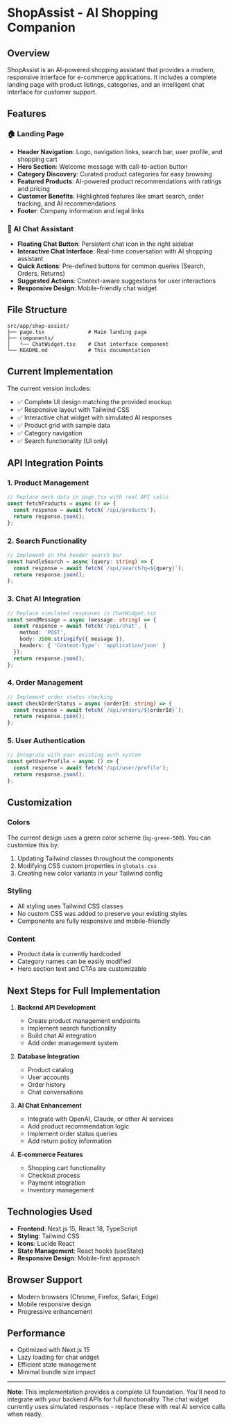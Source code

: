 # ShopAssist - AI Shopping Companion

## Overview
ShopAssist is an AI-powered shopping assistant that provides a modern, responsive interface for e-commerce applications. It includes a complete landing page with product listings, categories, and an intelligent chat interface for customer support.

## Features

### 🏠 Landing Page
- **Header Navigation**: Logo, navigation links, search bar, user profile, and shopping cart
- **Hero Section**: Welcome message with call-to-action button
- **Category Discovery**: Curated product categories for easy browsing
- **Featured Products**: AI-powered product recommendations with ratings and pricing
- **Customer Benefits**: Highlighted features like smart search, order tracking, and AI recommendations
- **Footer**: Company information and legal links

### 💬 AI Chat Assistant
- **Floating Chat Button**: Persistent chat icon in the right sidebar
- **Interactive Chat Interface**: Real-time conversation with AI shopping assistant
- **Quick Actions**: Pre-defined buttons for common queries (Search, Orders, Returns)
- **Suggested Actions**: Context-aware suggestions for user interactions
- **Responsive Design**: Mobile-friendly chat widget

## File Structure
```
src/app/shop-assist/
├── page.tsx              # Main landing page
├── components/
│   └── ChatWidget.tsx    # Chat interface component
└── README.md             # This documentation
```

## Current Implementation
The current version includes:
- ✅ Complete UI design matching the provided mockup
- ✅ Responsive layout with Tailwind CSS
- ✅ Interactive chat widget with simulated AI responses
- ✅ Product grid with sample data
- ✅ Category navigation
- ✅ Search functionality (UI only)

## API Integration Points

### 1. Product Management
```typescript
// Replace mock data in page.tsx with real API calls
const fetchProducts = async () => {
  const response = await fetch('/api/products');
  return response.json();
};
```

### 2. Search Functionality
```typescript
// Implement in the header search bar
const handleSearch = async (query: string) => {
  const response = await fetch(`/api/search?q=${query}`);
  return response.json();
};
```

### 3. Chat AI Integration
```typescript
// Replace simulated responses in ChatWidget.tsx
const sendMessage = async (message: string) => {
  const response = await fetch('/api/chat', {
    method: 'POST',
    body: JSON.stringify({ message }),
    headers: { 'Content-Type': 'application/json' }
  });
  return response.json();
};
```

### 4. Order Management
```typescript
// Implement order status checking
const checkOrderStatus = async (orderId: string) => {
  const response = await fetch(`/api/orders/${orderId}`);
  return response.json();
};
```

### 5. User Authentication
```typescript
// Integrate with your existing auth system
const getUserProfile = async () => {
  const response = await fetch('/api/user/profile');
  return response.json();
};
```

## Customization

### Colors
The current design uses a green color scheme (`bg-green-500`). You can customize this by:
1. Updating Tailwind classes throughout the components
2. Modifying CSS custom properties in `globals.css`
3. Creating new color variants in your Tailwind config

### Styling
- All styling uses Tailwind CSS classes
- No custom CSS was added to preserve your existing styles
- Components are fully responsive and mobile-friendly

### Content
- Product data is currently hardcoded
- Category names can be easily modified
- Hero section text and CTAs are customizable

## Next Steps for Full Implementation

1. **Backend API Development**
   - Create product management endpoints
   - Implement search functionality
   - Build chat AI integration
   - Add order management system

2. **Database Integration**
   - Product catalog
   - User accounts
   - Order history
   - Chat conversations

3. **AI Chat Enhancement**
   - Integrate with OpenAI, Claude, or other AI services
   - Add product recommendation logic
   - Implement order status queries
   - Add return policy information

4. **E-commerce Features**
   - Shopping cart functionality
   - Checkout process
   - Payment integration
   - Inventory management

## Technologies Used
- **Frontend**: Next.js 15, React 18, TypeScript
- **Styling**: Tailwind CSS
- **Icons**: Lucide React
- **State Management**: React hooks (useState)
- **Responsive Design**: Mobile-first approach

## Browser Support
- Modern browsers (Chrome, Firefox, Safari, Edge)
- Mobile responsive design
- Progressive enhancement

## Performance
- Optimized with Next.js 15
- Lazy loading for chat widget
- Efficient state management
- Minimal bundle size impact

---

**Note**: This implementation provides a complete UI foundation. You'll need to integrate with your backend APIs for full functionality. The chat widget currently uses simulated responses - replace these with real AI service calls when ready. 